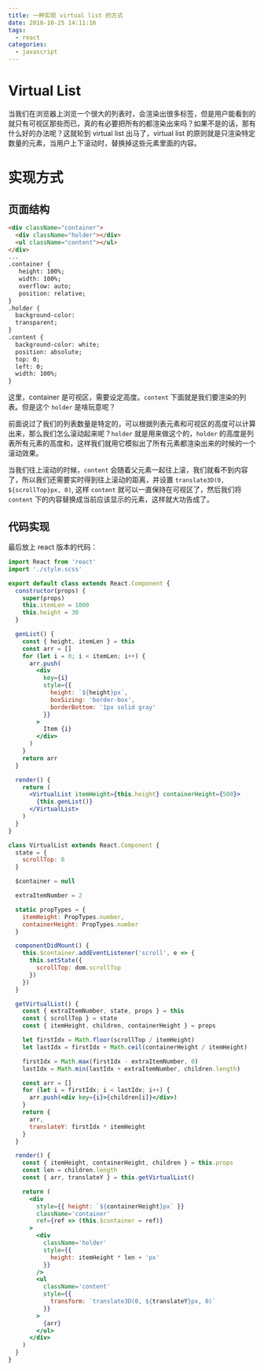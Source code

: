 ```yaml
---
title: 一种实现 virtual list 的方式
date: 2018-10-25 14:11:16
tags:
  - react
categories:
  - javascript
---
```


# Virtual List

当我们在浏览器上浏览一个很大的列表时，会渲染出很多标签，但是用户能看到的就只有可视区那些而已，真的有必要把所有的都渲染出来吗？如果不是的话，那有什么好的办法呢？这就轮到 virtual list 出马了，virtual list 的原则就是只渲染特定数量的元素，当用户上下滚动时，替换掉这些元素里面的内容。

# 实现方式

## 页面结构

```html
<div className="container">
  <div className="holder"></div>
  <ul className="content"></ul>
</div>
... 
.container {
   height: 100%;
   width: 100%;
   overflow: auto;
   position: relative;
}
.holder {
  background-color:
  transparent;
}
.content {
  background-color: white;
  position: absolute;
  top: 0;
  left: 0;
  width: 100%;
}
```

这里，container 是可视区，需要设定高度。`content` 下面就是我们要渲染的列表。但是这个 `holder` 是啥玩意呢？

前面说过了我们的列表数量是特定的，可以根据列表元素和可视区的高度可以计算出来，那么我们怎么滚动起来呢？`holder` 就是用来做这个的，`holder` 的高度是列表所有元素的高度和，这样我们就用它模拟出了所有元素都渲染出来的时候的一个滚动效果。

当我们往上滚动的时候，`content` 会随着父元素一起往上滚，我们就看不到内容了，所以我们还需要实时得到往上滚动的距离，并设置 `translate3D(0, ${scrollTop}px, 0)`, 这样 `content` 就可以一直保持在可视区了，然后我们将 `content` 下的内容替换成当前应该显示的元素，这样就大功告成了。

## 代码实现

最后放上 react 版本的代码：

```jsx
import React from 'react'
import './style.scss'

export default class extends React.Component {
  constructor(props) {
    super(props)
    this.itemLen = 1000
    this.height = 30
  }

  genList() {
    const { height, itemLen } = this
    const arr = []
    for (let i = 0; i < itemLen; i++) {
      arr.push(
        <div
          key={i}
          style={{
            height: `${height}px`,
            boxSizing: 'border-box',
            borderBottom: '1px solid gray'
          }}
        >
          Item {i}
        </div>
      )
    }
    return arr
  }

  render() {
    return (
      <VirtualList itemHeight={this.height} containerHeight={500}>
        {this.genList()}
      </VirtualList>
    )
  }
}

class VirtualList extends React.Component {
  state = {
    scrollTop: 0
  }

  $container = null

  extraItemNumber = 2

  static propTypes = {
    itemHeight: PropTypes.number,
    containerHeight: PropTypes.number
  }

  componentDidMount() {
    this.$container.addEventListener('scroll', e => {
      this.setState({
        scrollTop: dom.scrollTop
      })
    })
  }

  getVirtualList() {
    const { extraItemNumber, state, props } = this
    const { scrollTop } = state
    const { itemHeight, children, containerHeight } = props

    let firstIdx = Math.floor(scrollTop / itemHeight)
    let lastIdx = firstIdx + Math.ceil(containerHeight / itemHeight)

    firstIdx = Math.max(firstIdx - extraItemNumber, 0)
    lastIdx = Math.min(lastIdx + extraItemNumber, children.length)

    const arr = []
    for (let i = firstIdx; i < lastIdx; i++) {
      arr.push(<div key={i}>{children[i]}</div>)
    }
    return {
      arr,
      translateY: firstIdx * itemHeight
    }
  }

  render() {
    const { itemHeight, containerHeight, children } = this.props
    const len = children.length
    const { arr, translateY } = this.getVirtualList()

    return (
      <div
        style={{ height: `${containerHeight}px` }}
        className='container'
        ref={ref => (this.$container = ref)}
      >
        <div
          className='holder'
          style={{
            height: itemHeight * len + 'px'
          }}
        />
        <ul
          className='content'
          style={{
            transform: `translate3D(0, ${translateY}px, 0)`
          }}
        >
          {arr}
        </ul>
      </div>
    )
  }
}
```
